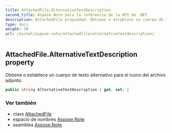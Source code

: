 ```yaml
---
title: AttachedFile.AlternativeTextDescription
second_title: Aspose.Note para la referencia de la API de .NET
description: AttachedFile propiedad. Obtiene o establece un cuerpo de texto alternativo para el icono del archivo adjunto.
type: docs
weight: 30
url: /es/net/aspose.note/attachedfile/alternativetextdescription/
---
```

## AttachedFile.AlternativeTextDescription property

Obtiene o establece un cuerpo de texto alternativo para el icono del archivo adjunto.

```csharp
public string AlternativeTextDescription { get; set; }
```

### Ver también

* class [AttachedFile](../)
* espacio de nombres [Aspose.Note](../../attachedfile/)
* asamblea [Aspose.Note](../../../)


